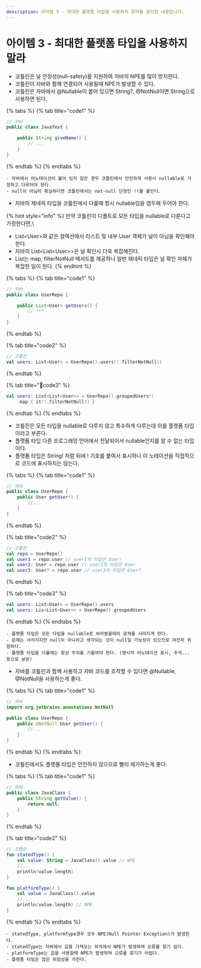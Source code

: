 ```yaml
---
description: 아이템 3 - 최대한 플랫폼 타입을 사용하지 말라를 정리한 내용입니다.
---
```


# 아이템 3 - 최대한 플랫폼 타입을 사용하지 말라

* 코틀린은 널 안정성(null-safety)를 지원하여 자바의 NPE를 많이 방지한다.
* 코틀린이 자바와 함께 연결되어 사용될때 NPE가 발생할 수 있다.
* 코틀린은 자바에서 @Nullable이 붙어 있으면 String?, @NotNull이면 String으로 사용하면 된다.

{% tabs %}
{% tab title="code1" %}
```java
// 자바
public class JavaTest {

    public String giveName() {
        // ...    
    }
}
```
{% endtab %}
{% endtabs %}

```
- 자바에서 어노테이션이 붙어 있지 않은 경우 코틀린에서 안전하게 사용시 nullable로 가정하고 다루어야 한다.
- null이 아님이 확실하다면 코틀린에서는 not-null 단정인 !!를 붙인다.
```

* 자바의 제네릭 타입을 코틀린에서 다룰때 항시 nullable임을 염두해 두어야 한다.

{% hint style="info" %}
만약 코틀린이 디폴트로 모든 타입을 nullable로 다룬다고 가정한다면,\


* List\<User>와 같은 컬렉션에서 리스트 및 내부 User 객체가 널이 아님을 확인해야 한다.
* 자바의 List\<List\<User>>은 널 확인시 더욱 복잡해진다.
* List는 map, filterNotNull 메서드를 제공하나 일반 제네릭 타입은 널 확인 자체가 복잡한 일이 된다.
{% endhint %}

{% tabs %}
{% tab title="code1" %}
```java
// 자바
public class UserRepo {

    public List<User> getUsers() {
        // ***
    }
}
```
{% endtab %}

{% tab title="code2" %}
```kotlin
// 코틀린
val users: List<User> = UserRepo().users!!.filterNotNull()
```
{% endtab %}

{% tab title="code3" %}
```kotlin
val users: List<List<User>> = UserRepo().groupedUsers!!
    .map { it!!.filterNotNull() }
```
{% endtab %}
{% endtabs %}

* 코틀린은 모든 타입을 nullable로 다루지 않고 특수하게 다루는데 이를 플랫폼 타입이라고 부른다.
* 플랫폼 타입 다른 프로그래밍 언어에서 전달되어서 nullable인지를 알 수 없는 타입이다.
* 플랫폼 타입은 String! 처럼 뒤에 ! 기호를 붙여서 표시하나 이 노테이션을 직접적으로 코드에 표시하지는 않는다.

{% tabs %}
{% tab title="code1" %}
```java
// 자바
public class UserRepo {
    public User getUser() {
        //...
    }
}
```
{% endtab %}

{% tab title="code2" %}
```kotlin
// 코틀린
val repo = UserRepo()
val user1 = repo.user // user1의 타입은 User!
val user2: User = repo.user // user2의 타입은 User
val user3: User? = repo.user // user3의 타입은 User?
```
{% endtab %}

{% tab title="code3" %}
```kotlin
val users: List<User> = UserRepo().users
val users: Lis<List<User>> = UserRepo().groupedUsers
```
{% endtab %}
{% endtabs %}

```
- 플랫폼 타입은 모든 타입을 nullable로 바라봤을때의 문제를 사라지게 한다.
- 문제는 사라지지만 null이 아니라고 생각되는 것이 null일 가능성이 있으므로 여전히 위험하다.
- 플랫폼 타입을 다룰때는 항상 주의를 기울여야 한다. (명시적 어노테이션 표시, 주석... 등으로 보완)
```

* 자바를 코틀린과 함께 사용하고 자바 코드를 조작할 수 있다면 @Nullable, @NotNull을 사용하는게 좋다.

{% tabs %}
{% tab title="code1" %}
```java
// 자바
import org.jetbrains.annotations.NotNull

public class UserRepo {
    public @NotNull User getUser() {
        //...
    }
}
```
{% endtab %}
{% endtabs %}

* 코틀린에서도 플랫폼 타입은 안전하지 않으므로 빨리 제가하는게 좋다.

{% tabs %}
{% tab title="code1" %}
```java
// 자바
public class JavaClass {
    public String getValue() {
        return null;
    }
}
```
{% endtab %}

{% tab title="code2" %}
```kotlin
// 코틀린
fun statedType() {
    val value: String = JavaClass().value // NPE
    //...
    println(value.length)
}

fun platformType() {
    val value = JavaClass().value
    //...
    println(value.length) // NPE
}
```
{% endtab %}
{% endtabs %}

```
- statedType, platformType경우 모두 NPE(Null Pointer Exception)가 발생한다.
- statedType는 자바에서 값을 가져오는 위치에서 NPE가 발생하며 오류를 찾기 쉽다.
- platformType는 값을 사용할때 NPE가 발생하며 오류를 찾기가 어렵다.
- 플랫폼 타임은 많은 위험성을 가진다.
```
